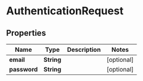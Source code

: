 

# AuthenticationRequest

## Properties

Name | Type | Description | Notes
------------ | ------------- | ------------- | -------------
**email** | **String** |  |  [optional]
**password** | **String** |  |  [optional]



